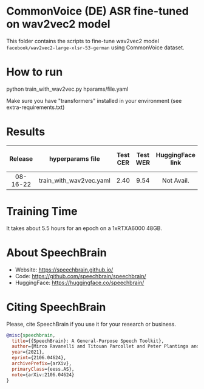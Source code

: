 # CommonVoice (DE) ASR fine-tuned on wav2vec2 model
This folder contains the scripts to fine-tune wav2vec2 model `facebook/wav2vec2-large-xlsr-53-german` using CommonVoice dataset.


# How to run
python train_with_wav2vec.py hparams/file.yaml

Make sure you have "transformers" installed in your environment (see extra-requirements.txt)

# Results

| Release | hyperparams file | Test CER | Test WER | HuggingFace link | Full model link | GPUs |
|:-------------:|:---------------------------:| :-----:| :-----:| :-----:| :-----:| :--------:|
| 08-16-22 | train_with_wav2vec.yaml | 2.40 | 9.54 | Not Avail. | [Link](https://drive.google.com/drive/u/1/folders/1hag_U5gNT-GOrWEkr_yPbd2RtBP8OCcm) | 1xRTXA6000 48GB |

# Training Time
It takes about 5.5 hours for an epoch on a 1xRTXA6000 48GB.

# **About SpeechBrain**
- Website: https://speechbrain.github.io/
- Code: https://github.com/speechbrain/speechbrain/
- HuggingFace: https://huggingface.co/speechbrain/


# **Citing SpeechBrain**
Please, cite SpeechBrain if you use it for your research or business.

```bibtex
@misc{speechbrain,
  title={{SpeechBrain}: A General-Purpose Speech Toolkit},
  author={Mirco Ravanelli and Titouan Parcollet and Peter Plantinga and Aku Rouhe and Samuele Cornell and Loren Lugosch and Cem Subakan and Nauman Dawalatabad and Abdelwahab Heba and Jianyuan Zhong and Ju-Chieh Chou and Sung-Lin Yeh and Szu-Wei Fu and Chien-Feng Liao and Elena Rastorgueva and François Grondin and William Aris and Hwidong Na and Yan Gao and Renato De Mori and Yoshua Bengio},
  year={2021},
  eprint={2106.04624},
  archivePrefix={arXiv},
  primaryClass={eess.AS},
  note={arXiv:2106.04624}
}
```
